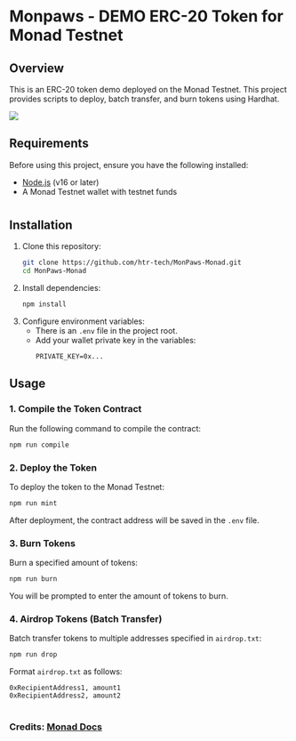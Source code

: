 # Monpaws - DEMO ERC-20 Token for Monad Testnet

## Overview
This is an ERC-20 token demo deployed on the Monad Testnet. This project provides scripts to deploy, batch transfer, and burn tokens using Hardhat.

<a href="#"><img src="https://hits.seeyoufarm.com/api/count/incr/badge.svg?url=https%3A%2F%2Fgithub.com%2Fhtr-tech%2FMonPaws-Monad&title=Visitors&count_bg=%230073EB"></a>

## Requirements
Before using this project, ensure you have the following installed:

- [Node.js](https://nodejs.org/) (v16 or later)
- A Monad Testnet wallet with testnet funds

#

## Installation
1. Clone this repository:
   ```sh
   git clone https://github.com/htr-tech/MonPaws-Monad.git
   cd MonPaws-Monad
   ```
2. Install dependencies:
   ```sh
   npm install
   ```
3. Configure environment variables:
   - There is an `.env` file in the project root.
   - Add your wallet private key in the  variables:
     ```env
     PRIVATE_KEY=0x...
     ```

## Usage

### 1. Compile the Token Contract
Run the following command to compile the contract:
```sh
npm run compile
```

### 2. Deploy the Token
To deploy the token to the Monad Testnet:
```sh
npm run mint
```
After deployment, the contract address will be saved in the `.env` file.

### 3. Burn Tokens
Burn a specified amount of tokens:
```sh
npm run burn
```
You will be prompted to enter the amount of tokens to burn.


### 4. Airdrop Tokens (Batch Transfer)
Batch transfer tokens to multiple addresses specified in `airdrop.txt`:
```sh
npm run drop
```
Format `airdrop.txt` as follows:
```
0xRecipientAddress1, amount1
0xRecipientAddress2, amount2
```

#

### Credits: [Monad Docs](https://docs.monad.xyz/getting-started/deploy-a-subgraph/ghost#deploying-cattoken-on-monad-testnet)

